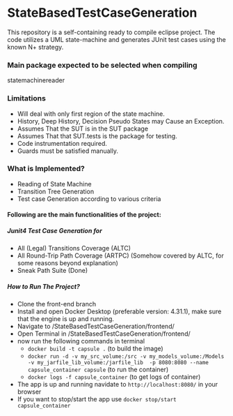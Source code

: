# StateBasedTestCaseGeneration #

This repository is a self-containing ready to compile eclipse project. The code utilizes a UML state-machine and generates JUnit test cases using the known N+ strategy.

### Main package expected to be selected when compiling ###

statemachinereader

### Limitations ###

* Will deal with only first region of the state machine.
* History, Deep History, Decision Pseudo States may Cause an Exception.
* Assumes That the SUT is in the SUT package
* Assumes That that SUT.tests is the package for testing.
* Code instrumentation required.
* Guards must be satisfied manually.

### What is Implemented? ###
* Reading of State Machine
* Transition Tree Generation
* Test case Generation according to various criteria
#### Following are the main functionalities of the project: ####

##### Junit4 Test Case Generation for #####
* All (Legal) Transitions Coverage (ALTC)
* All Round-Trip Path Coverage (ARTPC) (Somehow covered by ALTC, for some reasons beyond explanation)
* Sneak Path Suite (Done)


##### How to Run The Project? #####
* Clone the front-end branch
* Install and open Docker Desktop (preferable version: 4.31.1), make sure that the engine is up and running.
*  Navigate to /StateBasedTestCaseGeneration/frontend/
* Open Terminal in /StateBasedTestCaseGeneration/frontend/
* now run the following commands in terminal
  * `docker build -t capsule .` (to build the image)
  * `docker run -d -v my_src_volume:/src -v my_models_volume:/Models -v my_jarfile_lib_volume:/jarfile_lib  -p 8080:8080 --name capsule_container capsule` (to run the container)
  * `docker logs -f capsule_container` (to get logs of container)
* The app is up and running navidate to `http://localhost:8080/` in your browser
* If you want to stop/start the app use `docker stop/start capsule_container`








